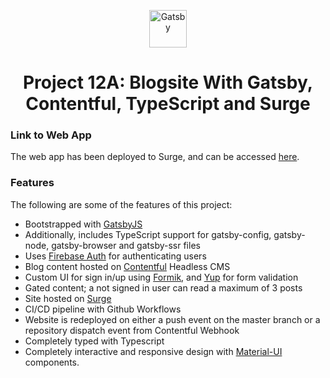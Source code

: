 <p align="center">
  <a href="https://www.gatsbyjs.com">
    <img alt="Gatsby" src="https://www.gatsbyjs.com/Gatsby-Monogram.svg" width="60" />
  </a>
</p>
<h1 align="center">
  Project 12A: Blogsite With Gatsby, Contentful, TypeScript and Surge
</h1>

### Link to Web App

The web app has been deployed to Surge, and can be accessed [here](https://gatsby-contentful-blog-p12a.surge.sh/).

### Features

The following are some of the features of this project:

- Bootstrapped with [GatsbyJS](https://www.gatsbyjs.com/)
- Additionally, includes TypeScript support for gatsby-config, gatsby-node, gatsby-browser and gatsby-ssr files
- Uses [Firebase Auth](https://firebase.google.com/docs/auth/web/start) for authenticating users
- Blog content hosted on [Contentful](https://www.contentful.com/) Headless CMS
- Custom UI for sign in/up using [Formik](https://formik.org/docs/overview), and [Yup](https://github.com/jquense/yup) for form validation
- Gated content; a not signed in user can read a maximum of 3 posts
- Site hosted on [Surge](https://surge.sh/)
- CI/CD pipeline with Github Workflows
- Website is redeployed on either a push event on the master branch or a repository dispatch event from Contentful Webhook
- Completely typed with Typescript
- Completely interactive and responsive design with [Material-UI](https://material-ui.com/) components.
